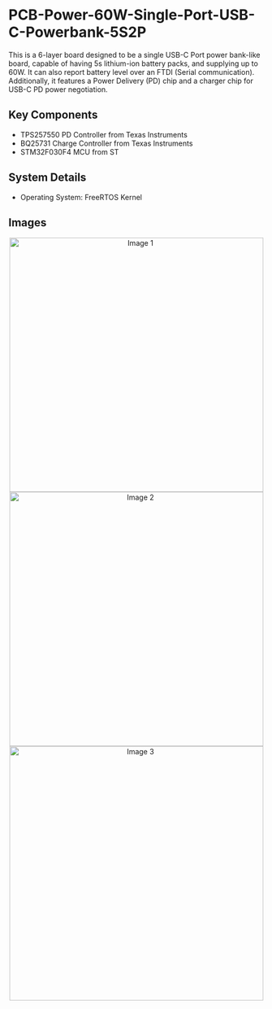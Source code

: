 # PCB-Power-60W-Single-Port-USB-C-Powerbank-5S2P

This is a 6-layer board designed to be a single USB-C Port power bank-like board, capable of having 5s lithium-ion battery packs, and supplying up to 60W. It can also report battery level over an FTDI (Serial communication). Additionally, it features a Power Delivery (PD) chip and a charger chip for USB-C PD power negotiation.

## Key Components
- TPS257550 PD Controller from Texas Instruments
- BQ25731 Charge Controller from Texas Instruments
- STM32F030F4 MCU from ST

## System Details
- Operating System: FreeRTOS Kernel

## Images

<div align="center">
    <img src="Images/FrontVolta.png" width="500" alt="Image 1">
</div>

<div align="center">
    <img src="Images/FrontD17+MG3+Volta.png" width="500" alt="Image 2">
</div>

<div align="center">
    <img src="Images/HeroRearD17+MG3+Volta_V.png" width="500" alt="Image 3">
</div>
